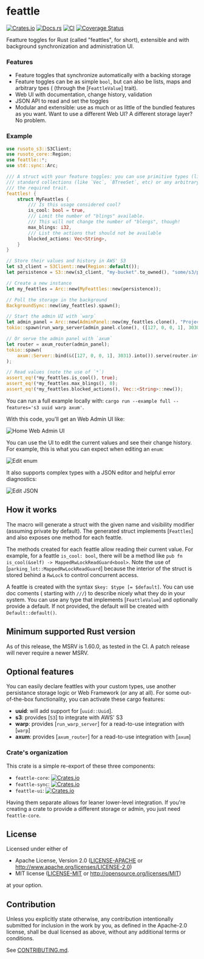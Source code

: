 # feattle

[![Crates.io](https://img.shields.io/crates/v/feattle.svg)](https://crates.io/crates/feattle)
[![Docs.rs](https://docs.rs/feattle/badge.svg)](https://docs.rs/feattle)
[![CI](https://github.com/sitegui/feattle-rs/workflows/Continuous%20Integration/badge.svg)](https://github.com/sitegui/feattle-rs/actions)
[![Coverage Status](https://coveralls.io/repos/github/sitegui/feattle-rs/badge.svg?branch=master)](https://coveralls.io/github/sitegui/feattle-rs?branch=master)

Featture toggles for Rust  (called "feattles", for short), extensible and with background
synchronization and administration UI.

### Features
- Feature toggles that synchronize automatically with a backing storage
- Feature toggles can be as simple `bool`, but can also be lists, maps and arbitrary tpes (
  (through the [`FeattleValue`] trait).
- Web UI with documentation, change history, validation
- JSON API to read and set the toggles
- Modular and extensible: use as much or as little of the bundled features as you want. Want to
  use a different Web UI? A different storage layer? No problem.

### Example

```rust
use rusoto_s3::S3Client;
use rusoto_core::Region;
use feattle::*;
use std::sync::Arc;

/// A struct with your feature toggles: you can use primitive types (like `bool`, `i32`, etc),
/// standard collections (like `Vec`, `BTreeSet`, etc) or any arbitrary type that implements
/// the required trait.
feattles! {
    struct MyFeattles {
        /// Is this usage considered cool?
        is_cool: bool = true,
        /// Limit the number of "blings" available.
        /// This will not change the number of "blengs", though!
        max_blings: i32,
        /// List the actions that should not be available
        blocked_actions: Vec<String>,
    }
}

// Store their values and history in AWS' S3
let s3_client = S3Client::new(Region::default());
let persistence = S3::new(s3_client, "my-bucket".to_owned(), "some/s3/prefix/".to_owned());

// Create a new instance
let my_feattles = Arc::new(MyFeattles::new(persistence));

// Poll the storage in the background
BackgroundSync::new(&my_feattles).spawn();

// Start the admin UI with `warp`
let admin_panel = Arc::new(AdminPanel::new(my_feattles.clone(), "Project Panda - DEV".to_owned()));
tokio::spawn(run_warp_server(admin_panel.clone(), ([127, 0, 0, 1], 3030)));

// Or serve the admin panel with `axum`
let router = axum_router(admin_panel);
tokio::spawn(
    axum::Server::bind(&([127, 0, 0, 1], 3031).into()).serve(router.into_make_service()),
);

// Read values (note the use of `*`)
assert_eq!(*my_feattles.is_cool(), true);
assert_eq!(*my_feattles.max_blings(), 0);
assert_eq!(*my_feattles.blocked_actions(), Vec::<String>::new());
```

You can run a full example locally with: `cargo run --example full --features='s3 uuid warp axum'`.

With this code, you'll get an Web Admin UI like:

![Home Web Admin UI](https://raw.githubusercontent.com/sitegui/feattle-rs/master/imgs/home.png)

You can use the UI to edit the current values and see their change history. For example, this
is what you can expect when editing an `enum`:

![Edit enum](https://raw.githubusercontent.com/sitegui/feattle-rs/master/imgs/edit_enum.png)

It also supports complex types with a JSON editor and helpful error diagnostics:

![Edit JSON](https://raw.githubusercontent.com/sitegui/feattle-rs/master/imgs/edit_json.png)

## How it works

The macro will generate a struct with the given name and visibility modifier (assuming private
by default). The generated struct implements [`Feattles`] and also exposes one method for each
feattle.

The methods created for each feattle allow reading their current value. For example, for a
feattle `is_cool: bool`, there will be a method like
`pub fn is_cool(&self) -> MappedRwLockReadGuard<bool>`. Note the use of
[`parking_lot::MappedRwLockReadGuard`] because the interior of the struct is stored behind a `RwLock` to
control concurrent access.

A feattle is created with the syntax `$key: $type [= $default]`. You can use doc coments (
starting with `///`) to describe nicely what they do in your system. You can use any type that
implements [`FeattleValue`] and optionally provide a default. If not provided, the default
will be created with `Default::default()`.

## Minimum supported Rust version

As of this release, the MSRV is 1.60.0, as tested in the CI. A patch release will never require
a newer MSRV.

## Optional features

You can easily declare feattles with your custom types, use another persistance storage logic
or Web Framework (or any at all). For some out-of-the-box functionality, you can activate these
cargo features:

- **uuid**: will add support for [`uuid::Uuid`].
- **s3**: provides [`S3`] to integrate with AWS' S3
- **warp**: provides [`run_warp_server`] for a read-to-use integration with [`warp`]
- **axum**: provides [`axum_router`] for a read-to-use integration with [`axum`]

### Crate's organization

This crate is a simple re-export of these three components:

* `feattle-core`: [![Crates.io](https://img.shields.io/crates/v/feattle-core.svg)](https://crates.io/crates/feattle-core)
* `feattle-sync`: [![Crates.io](https://img.shields.io/crates/v/feattle-sync.svg)](https://crates.io/crates/feattle-sync)
* `feattle-ui`: [![Crates.io](https://img.shields.io/crates/v/feattle-ui.svg)](https://crates.io/crates/feattle-ui)

Having them separate allows for leaner lower-level integration. If you're creating a crate to
provide a different storage or admin, you just need `feattle-core`.

## License

Licensed under either of

 * Apache License, Version 2.0
   ([LICENSE-APACHE](LICENSE-APACHE) or http://www.apache.org/licenses/LICENSE-2.0)
 * MIT license
   ([LICENSE-MIT](LICENSE-MIT) or http://opensource.org/licenses/MIT)

at your option.

## Contribution

Unless you explicitly state otherwise, any contribution intentionally submitted
for inclusion in the work by you, as defined in the Apache-2.0 license, shall be
dual licensed as above, without any additional terms or conditions.

See [CONTRIBUTING.md](CONTRIBUTING.md).
